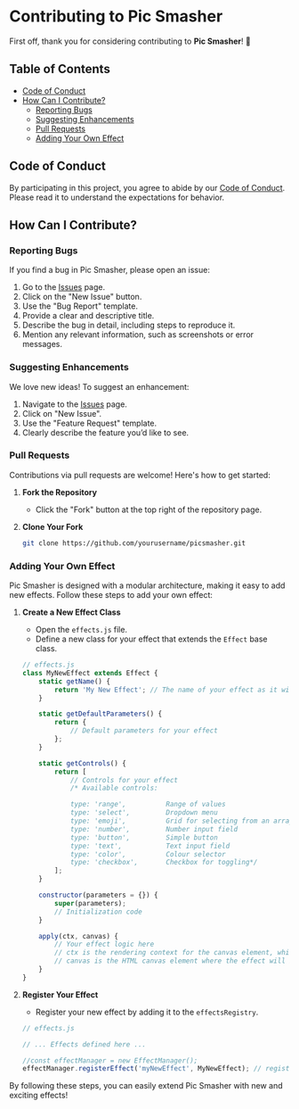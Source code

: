 # Contributing to Pic Smasher

First off, thank you for considering contributing to **Pic Smasher**! 🎉

## Table of Contents

- [Code of Conduct](#code-of-conduct)
- [How Can I Contribute?](#how-can-i-contribute)
  - [Reporting Bugs](#reporting-bugs)
  - [Suggesting Enhancements](#suggesting-enhancements)
  - [Pull Requests](#pull-requests)
  - [Adding Your Own Effect](#adding-your-own-effect)

## Code of Conduct

By participating in this project, you agree to abide by our [Code of Conduct](CODE_OF_CONDUCT.md). Please read it to understand the expectations for behavior.

## How Can I Contribute?

### Reporting Bugs

If you find a bug in Pic Smasher, please open an issue:

1. Go to the [Issues](https://github.com/rich0896/picsmasher/issues) page.
2. Click on the "New Issue" button.
3. Use the "Bug Report" template.
4. Provide a clear and descriptive title.
5. Describe the bug in detail, including steps to reproduce it.
6. Mention any relevant information, such as screenshots or error messages.

### Suggesting Enhancements

We love new ideas! To suggest an enhancement:

1. Navigate to the [Issues](https://github.com/rich0896/picsmasher/issues) page.
2. Click on "New Issue".
3. Use the "Feature Request" template.
4. Clearly describe the feature you’d like to see.

### Pull Requests

Contributions via pull requests are welcome! Here's how to get started:

1. **Fork the Repository**
   - Click the "Fork" button at the top right of the repository page.

2. **Clone Your Fork**
   ```bash
   git clone https://github.com/yourusername/picsmasher.git

### Adding Your Own Effect

Pic Smasher is designed with a modular architecture, making it easy to add new effects. Follow these steps to add your own effect:

1. **Create a New Effect Class**
    - Open the `effects.js` file.
    - Define a new class for your effect that extends the `Effect` base class.

    ```javascript
    // effects.js
    class MyNewEffect extends Effect {
        static getName() {
            return 'My New Effect'; // The name of your effect as it will be displayed on the page
        }

        static getDefaultParameters() {
            return {
                // Default parameters for your effect
            };
        }

        static getControls() {
            return [
                // Controls for your effect
                /* Available controls:

                type: 'range',          Range of values
                type: 'select',         Dropdown menu
                type: 'emoji',          Grid for selecting from an array of emojis
                type: 'number',         Number input field
                type: 'button',         Simple button
                type: 'text',           Text input field
                type: 'color',          Colour selector
                type: 'checkbox',       Checkbox for toggling*/
            ];
        }

        constructor(parameters = {}) {
            super(parameters);
            // Initialization code
        }

        apply(ctx, canvas) {
            // Your effect logic here
            // ctx is the rendering context for the canvas element, which provides the methods and properties to draw and manipulate graphics on the canvas.
            // canvas is the HTML canvas element where the effect will be applied.
        }
    }
    ```

2. **Register Your Effect**
    - Register your new effect by adding it to the `effectsRegistry`.

    ```javascript
    // effects.js

    // ... Effects defined here ...

    //const effectManager = new EffectManager();
    effectManager.registerEffect('myNewEffect', MyNewEffect); // registerEffect(effect id, effect class)
    ```

By following these steps, you can easily extend Pic Smasher with new and exciting effects!